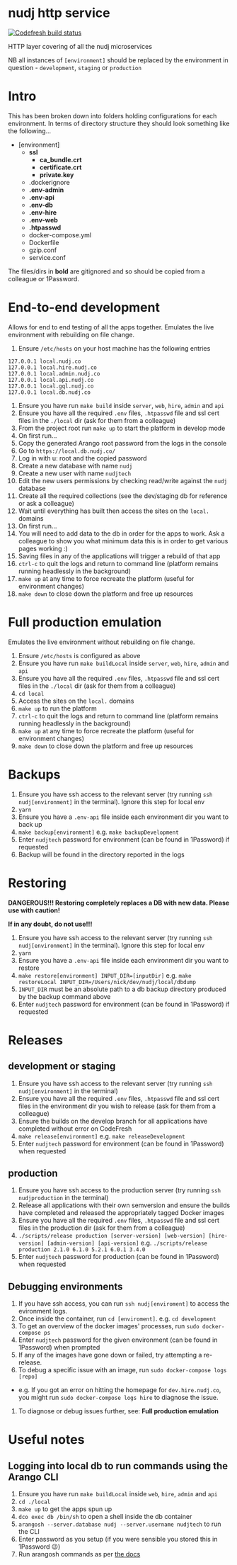 # nudj http service

[![Codefresh build status]( https://g.codefresh.io/api/badges/build?repoOwner=nudj&repoName=service&branch=master&pipelineName=master&accountName=collingo&key=eyJhbGciOiJIUzI1NiJ9.NThhZDVhYzdhOGU4YWUwMTAwMzQ4MTcz.LswrznCGW0BHHD1jCDCg-EWQm_-4_j0qwWCvUTZcCYA&type=cf-1)]( https://g.codefresh.io/repositories/nudj/service/builds?filter=trigger:build;branch:master;service:58b58053d34d0c0100e573d1~master)

HTTP layer covering of all the nudj microservices

NB all instances of `[environment]` should be replaced by the environment in question - `development`, `staging` or `production`

# Intro

This has been broken down into folders holding configurations for each environment. In terms of directory structure they should look something like the following...

- [environment]
  - **ssl**
    - **ca_bundle.crt**
    - **certificate.crt**
    - **private.key**
  - .dockerignore
  - **.env-admin**
  - **.env-api**
  - **.env-db**
  - **.env-hire**
  - **.env-web**
  - **.htpasswd**
  - docker-compose.yml
  - Dockerfile
  - gzip.conf
  - service.conf

The files/dirs in **bold** are gitignored and so should be copied from a colleague or 1Password.

# End-to-end development

Allows for end to end testing of all the apps together. Emulates the live environment with rebuilding on file change.

1. Ensure `/etc/hosts` on your host machine has the following entries
  ```
  127.0.0.1 local.nudj.co
  127.0.0.1 local.hire.nudj.co
  127.0.0.1 local.admin.nudj.co
  127.0.0.1 local.api.nudj.co
  127.0.0.1 local.gql.nudj.co
  127.0.0.1 local.db.nudj.co
  ```
1. Ensure you have run `make build` inside `server`, `web`, `hire`, `admin` and `api`
1. Ensure you have all the required `.env` files, `.htpasswd` file and ssl cert files in the `./local` dir (ask for them from a colleague)
1. From the project root run `make up` to start the platform in develop mode
1. On first run...
  1. Copy the generated Arango root password from the logs in the console
  1. Go to `https://local.db.nudj.co/`
  1. Log in with u: root and the copied password
  1. Create a new database with name `nudj`
  1. Create a new user with name `nudjtech`
  1. Edit the new users permissions by checking read/write against the `nudj` database
  1. Create all the required collections (see the dev/staging db for reference or ask a colleague)
1. Wait until everything has built then access the sites on the `local.` domains
1. On first run...
  1. You will need to add data to the db in order for the apps to work. Ask a colleague to show you what minimum data this is in order to get various pages working :)
1. Saving files in any of the applications will trigger a rebuild of that app
1. `ctrl-c` to quit the logs and return to command line (platform remains running headlessly in the background)
1. `make up` at any time to force recreate the platform (useful for environment changes)
1. `make down` to close down the platform and free up resources

# Full production emulation

Emulates the live environment without rebuilding on file change.

1. Ensure `/etc/hosts` is configured as above
1. Ensure you have run `make buildLocal` inside `server`, `web`, `hire`, `admin` and `api`
1. Ensure you have all the required `.env` files, `.htpasswd` file and ssl cert files in the `./local` dir (ask for them from a colleague)
1. `cd local`
1. Access the sites on the `local.` domains
1. `make up` to run the platform
1. `ctrl-c` to quit the logs and return to command line (platform remains running headlessly in the background)
1. `make up` at any time to force recreate the platform (useful for environment changes)
1. `make down` to close down the platform and free up resources

# Backups

1. Ensure you have ssh access to the relevant server (try running `ssh nudj[environment]` in the terminal). Ignore this step for local env
1. `yarn`
1. Ensure you have a `.env-api` file inside each environment dir you want to back up
1. `make backup[environment]` e.g. `make backupDevelopment`
1. Enter `nudjtech` password for environment (can be found in 1Password) if requested
1. Backup will be found in the directory reported in the logs

# Restoring

**DANGEROUS!!! Restoring completely replaces a DB with new data. Please use with caution!**

**If in any doubt, do not use!!!**

1. Ensure you have ssh access to the relevant server (try running `ssh nudj[environment]` in the terminal). Ignore this step for local env
1. `yarn`
1. Ensure you have a `.env-api` file inside each environment dir you want to restore
1. `make restore[environment] INPUT_DIR=[inputDir]` e.g. `make restoreLocal INPUT_DIR=/Users/nick/dev/nudj/local/dbdump`
  1. `INPUT_DIR` must be an absolute path to a db backup directory produced by the backup command above
1. Enter `nudjtech` password for environment (can be found in 1Password) if requested

# Releases

## development or staging

1. Ensure you have ssh access to the relevant server (try running `ssh nudj[environment]` in the terminal)
1. Ensure you have all the required `.env` files, `.htpasswd` file and ssl cert files in the environment dir you wish to release (ask for them from a colleague)
1. Ensure the builds on the develop branch for all applications have completed without error on CodeFresh
1. `make release[environment]` e.g. `make releaseDevelopment`
1. Enter `nudjtech` password for environment (can be found in 1Password) when requested

## production

1. Ensure you have ssh access to the production server (try running `ssh nudjproduction` in the terminal)
1. Release all applications with their own semversion and ensure the builds have completed and released the appropriately tagged Docker images
1. Ensure you have all the required `.env` files, `.htpasswd` file and ssl cert files in the production dir (ask for them from a colleague)
1. `./scripts/release production [server-version] [web-version] [hire-version] [admin-version] [api-version]` e.g. `./scripts/release production 2.1.0 6.1.0 5.2.1 6.0.1 3.4.0`
1. Enter `nudjtech` password for production (can be found in 1Password) when requested

## Debugging environments

1. If you have ssh access, you can run `ssh nudj[enviroment]` to access the evironment logs.
1. Once inside the container, run `cd [enviroment]`. e.g. `cd development`
1. To get an overview of the docker images' processes, run `sudo docker-compose ps`
1. Enter `nudjtech` password for the given environment (can be found in 1Password) when prompted
1. If any of the images have gone down or failed, try attempting a re-release.
1. To debug a specific issue with an image, run `sudo docker-compose logs [repo]`
  - e.g. If you got an error on hitting the homepage for `dev.hire.nudj.co`, you might run `sudo docker-compose logs hire` to diagnose the issue.
1. To diagnose or debug issues further, see: **Full production emulation**

# Useful notes

## Logging into local db to run commands using the Arango CLI

1. Ensure you have run `make buildLocal` inside `web`, `hire`, `admin` and `api`
1. `cd ./local`
1. `make up` to get the apps spun up
1. `dco exec db /bin/sh` to open a shell inside the db container
1. `arangosh --server.database nudj --server.username nudjtech` to run the CLI
1. Enter password as you setup (if you were sensible you stored this in 1Password 😉)
1. Run arangosh commands as per [the docs](https://docs.arangodb.com/2.8/Arangosh/)
